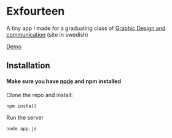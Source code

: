 Exfourteen
==========
A tiny app I made for a graduating class of [Graphic Design and communication](http://ex14.se) (site in swedish)


[Demo](http://peppa.ex14.se)

## Installation
#### Make sure you have [node](http://nodejs.org/) and npm installed

Clone the repo and install:
```sh
npm install
```
Run the server
```sh
node app.js
```
